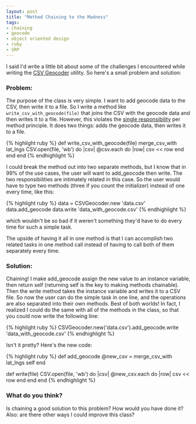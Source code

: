 ```yaml
---
layout: post
title: "Method Chaining to the Madness"
tags:
- chaining
- geocode
- object oriented design
- ruby
- SRP
---
```


I said I'd write a little bit about some of the challenges I encountered while writing the <a href="https://github.com/codeforatlanta/csv_geocoder">CSV Geocoder</a> utility. So here's a small problem and solution:

### Problem:

The purpose of the class is very simple. I want to add geocode data to the CSV, then write it to a file. So I write a method like `write_csv_with_geocode(file)` that joins the CSV with the geocode data and then writes it to a file. However, this violates the <a href="http://en.wikipedia.org/wiki/Single_responsibility_principle">single responsibility</a> per method principle. It does two things: adds the geocode data, then writes it to a file.

{% highlight ruby %}
  def write_csv_with_geocode(file)
    merge_csv_with lat_lngs
    CSV.open(file, 'wb') do |csv|
      @csv.each do |row|
        csv &lt;&lt; row
      end
    end
  end
{% endhighlight %}

I could break the method out into two separate methods, but I know that in 99% of the use cases, the user will want to add_geocode then write. The two responsibilities are intimately related in this case. So the user would have to type two methods (three if you count the initializer) instead of one every time, like this:

{% highlight ruby %}
data = CSVGeocoder.new 'data.csv'
data.add_geocode
data.write 'data_with_geocode.csv'
{% endhighlight %}

which wouldn't be so bad if it weren't something they'd have to do every time for such a simple task.

The upside of having it all in one method is that I can accomplish two related tasks in one method call instead of having to call both of them separately every time.

###	Solution:

Chaining! I make add_geocode assign the new value to an instance variable, then return self (returning self is the key to making methods chainable). Then the write method takes the instance variable and writes it to a CSV file. So now the user can do the simple task in one line, and the operations are also separated into their own methods. Best of both worlds! In fact, I realized I could do the same with all of the methods in the class, so that you could now write the following line:

{% highlight ruby %}
CSVGeocoder.new('data.csv').add_geocode.write 'data_with_geocode.csv'
{% endhighlight %}

Isn't it pretty? Here's the new code:

{% highlight ruby %}
  def add_geocode
    @new_csv = merge_csv_with lat_lngs
    self
  end

  def write(file)
    CSV.open(file, 'wb') do |csv|
      @new_csv.each do |row|
        csv &lt;&lt; row
      end
    end
  end
{% endhighlight %}

### What do you think?

Is chaining a good solution to this problem? How would you have done it? Also: are there other ways I could improve this class?
